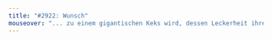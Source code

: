 ```yaml
---
title: "#2922: Wunsch"
mouseover: "... zu einem gigantischen Keks wird, dessen Leckerheit ihresgleichen sucht."
---
```

